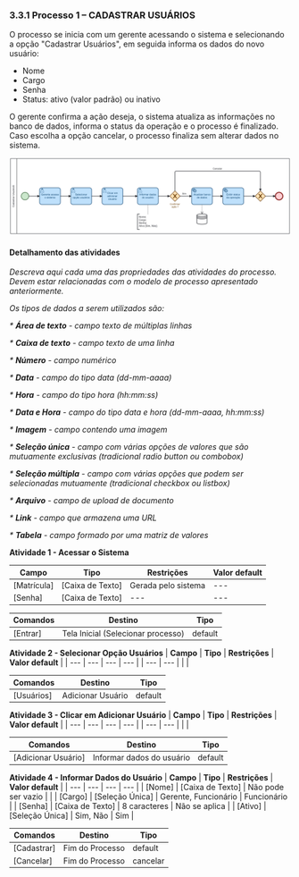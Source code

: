 ### 3.3.1 Processo 1 – CADASTRAR USUÁRIOS

O processo se inicia com um gerente acessando o sistema e selecionando a opção "Cadastrar Usuários", em seguida informa os dados do novo usuário:
* Nome
* Cargo
* Senha
* Status: ativo (valor padrão) ou inativo

O gerente confirma a ação deseja, o sistema atualiza as informações no banco de dados, informa o status da operação e o processo é finalizado. Caso escolha a opção cancelar, o processo finaliza sem alterar dados no sistema.

![Cadastrar Usuários](../images/01-cadastrar-usuarios.png "Cadastrar Usuários.")

#### Detalhamento das atividades

_Descreva aqui cada uma das propriedades das atividades do processo. 
Devem estar relacionadas com o modelo de processo apresentado anteriormente._

_Os tipos de dados a serem utilizados são:_

_* **Área de texto** - campo texto de múltiplas linhas_

_* **Caixa de texto** - campo texto de uma linha_

_* **Número** - campo numérico_

_* **Data** - campo do tipo data (dd-mm-aaaa)_

_* **Hora** - campo do tipo hora (hh:mm:ss)_

_* **Data e Hora** - campo do tipo data e hora (dd-mm-aaaa, hh:mm:ss)_

_* **Imagem** - campo contendo uma imagem_

_* **Seleção única** - campo com várias opções de valores que são mutuamente exclusivas (tradicional radio button ou combobox)_

_* **Seleção múltipla** - campo com várias opções que podem ser selecionadas mutuamente (tradicional checkbox ou listbox)_

_* **Arquivo** - campo de upload de documento_

_* **Link** - campo que armazena uma URL_

_* **Tabela** - campo formado por uma matriz de valores_

**Atividade 1 - Acessar o Sistema**

| **Campo**       | **Tipo**         | **Restrições**      | **Valor default** |
| ---             | ---              | ---                 | ---               |
| [Matrícula]     | [Caixa de Texto] | Gerada pelo sistema | ---     |
| [Senha]         | [Caixa de Texto] | --- | ---     |

| **Comandos**    |  **Destino**     | **Tipo**                 |
| ---             | ---              | ---                      |
| [Entrar]        | Tela Inicial (Selecionar processo)     | default      |


**Atividade 2 - Selecionar Opção Usuários**
| **Campo**       | **Tipo**         | **Restrições** | **Valor default** |
| ---             | ---              | ---            | ---               |
| ---             | ---              |                |                   |

| **Comandos**         |  **Destino**                   | **Tipo**            |
| ---                  | ---                            | ---                 |
| [Usuários]           | Adicionar Usuário      | default  |


**Atividade 3 - Clicar em Adicionar Usuário**
| **Campo**       | **Tipo**         | **Restrições** | **Valor default** |
| ---             | ---              | ---            | ---               |
| ---             | ---              |                |                   |

| **Comandos**         |  **Destino**                   | **Tipo**            |
| ---                  | ---                            | ---                 |
| [Adicionar Usuário]  | Informar dados do usuário      | default  |


**Atividade 4 - Informar Dados do Usuário**
| **Campo**       | **Tipo**         | **Restrições** | **Valor default** |
| ---             | ---              | ---            | ---               |
| [Nome]          | [Caixa de Texto] | Não pode ser vazio |                   |
| [Cargo]         | [Seleção Única]  | Gerente, Funcionário | Funcionário |
| [Senha]         | [Caixa de Texto] | 8 caracteres | Não se aplica |
| [Ativo]         | [Seleção Única]  | Sim, Não | Sim |


| **Comandos**         |  **Destino**                   | **Tipo**            |
| ---                  | ---                            | ---                 |
| [Cadastrar]          | Fim do Processo                |  default            |
| [Cancelar]           | Fim do Processo                |  cancelar           |
